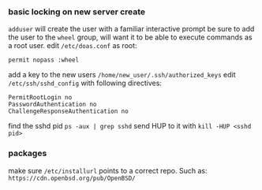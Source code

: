 ### basic locking on new server create
```adduser``` will create the user with a familiar interactive prompt
be sure to add the user to the ```wheel``` group, will want it to be able to execute commands as a root user.
edit ```/etc/doas.conf``` as root:
```shell
permit nopass :wheel
```
add a key to the new users ```/home/new_user/.ssh/authorized_keys```
edit ```/etc/ssh/sshd_config``` with following directives:
```shell
PermitRootLogin no
PasswordAuthentication no
ChallengeResponseAuthentication no
```
find the sshd pid ```ps -aux | grep sshd```
send HUP to it with ```kill -HUP <sshd pid>```

### packages
make sure ```/etc/installurl``` points to a correct repo. Such as:
```https://cdn.openbsd.org/pub/OpenBSD/```


